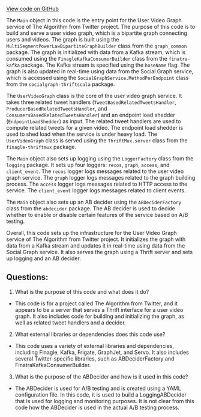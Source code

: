 [View code on GitHub](https://github.com/misbahsy/the-algorithm/src/scala/com/twitter/recos/user_video_graph/Main.scala)

The `Main` object in this code is the entry point for the User Video Graph service of The Algorithm from Twitter project. The purpose of this code is to build and serve a user video graph, which is a bipartite graph connecting users and videos. The graph is built using the `MultiSegmentPowerLawBipartiteGraphBuilder` class from the `graph_common` package. The graph is initialized with data from a Kafka stream, which is consumed using the `FinagleKafkaConsumerBuilder` class from the `finatra-kafka` package. The Kafka stream is specified using the `hoseName` flag. The graph is also updated in real-time using data from the Social Graph service, which is accessed using the `SocialGraphService.MethodPerEndpoint` class from the `socialgraph-thriftscala` package.

The `UserVideoGraph` class is the core of the user video graph service. It takes three related tweet handlers (`TweetBasedRelatedTweetsHandler`, `ProducerBasedRelatedTweetsHandler`, and `ConsumersBasedRelatedTweetsHandler`) and an endpoint load shedder (`EndpointLoadShedder`) as input. The related tweet handlers are used to compute related tweets for a given video. The endpoint load shedder is used to shed load when the service is under heavy load. The `UserVideoGraph` class is served using the `ThriftMux.server` class from the `finagle-thriftmux` package.

The `Main` object also sets up logging using the `LoggerFactory` class from the `logging` package. It sets up four loggers: `recos`, `graph`, `access`, and `client_event`. The `recos` logger logs messages related to the user video graph service. The `graph` logger logs messages related to the graph building process. The `access` logger logs messages related to HTTP access to the service. The `client_event` logger logs messages related to client events.

The `Main` object also sets up an AB decider using the `ABDeciderFactory` class from the `abdecider` package. The AB decider is used to decide whether to enable or disable certain features of the service based on A/B testing.

Overall, this code sets up the infrastructure for the User Video Graph service of The Algorithm from Twitter project. It initializes the graph with data from a Kafka stream and updates it in real-time using data from the Social Graph service. It also serves the graph using a Thrift server and sets up logging and an AB decider.
## Questions: 
 1. What is the purpose of this code and what does it do?
- This code is for a project called The Algorithm from Twitter, and it appears to be a server that serves a Thrift interface for a user video graph. It also includes code for building and initializing the graph, as well as related tweet handlers and a decider.

2. What external libraries or dependencies does this code use?
- This code uses a variety of external libraries and dependencies, including Finagle, Kafka, Frigate, GraphJet, and Servo. It also includes several Twitter-specific libraries, such as ABDeciderFactory and FinatraKafkaConsumerBuilder.

3. What is the purpose of the ABDecider and how is it used in this code?
- The ABDecider is used for A/B testing and is created using a YAML configuration file. In this code, it is used to build a LoggingABDecider that is used for logging and monitoring purposes. It is not clear from this code how the ABDecider is used in the actual A/B testing process.